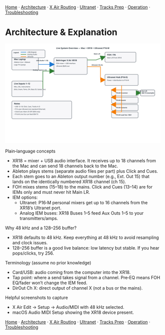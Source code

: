 [Home](../README.md) · [Architecture](architecture.md) · [X Air Routing](xair-routing.md) · [Ultranet](ultranet-routing.md) · [Tracks Prep](tracks-prep.md) · [Operation](operation.md) · [Troubleshooting](troubleshooting.md)

# Architecture & Explanation

![System Diagram — Mac ↔ XR18 USB, Ultranet P16‑M](../Assets/img/system-diagram.svg)

Plain‑language concepts
- XR18 = mixer + USB audio interface. It receives up to 18 channels from the Mac and can send 18 channels back to the Mac.
- Ableton plays stems (separate audio files per part) plus Click and Cues.
- Each stem goes to an Ableton output number (e.g., Ext. Out 15) that lands on the identically numbered XR18 channel (ch 15).
- FOH mixes stems (15–18) to the mains. Click and Cues (13–14) are for IEMs only and must never hit Main LR.
- IEM options:
  - Ultranet: P16‑M personal mixers get up to 16 channels from the XR18’s Ultranet port.
  - Analog IEM buses: XR18 Buses 1–5 feed Aux Outs 1–5 to your transmitters/amps.

Why 48 kHz and a 128–256 buffer?
- XR18 defaults to 48 kHz. Keep everything at 48 kHz to avoid resampling and clock issues.
- 128–256 buffer is a good live balance: low latency but stable. If you hear pops/clicks, try 256.

Terminology (assume no prior knowledge)
- Card/USB: audio coming from the computer into the XR18.
- Tap point: where a send takes signal from a channel. Pre‑EQ means FOH EQ/fader won’t change the IEM feed.
- DirOut Ch X: direct output of channel X (not a bus or the mains).

Helpful screenshots to capture
- X Air Edit → Setup → Audio/MIDI with 48 kHz selected.
- macOS Audio MIDI Setup showing the XR18 device present.

[Home](../README.md) · [Architecture](architecture.md) · [X Air Routing](xair-routing.md) · [Ultranet](ultranet-routing.md) · [Tracks Prep](tracks-prep.md) · [Operation](operation.md) · [Troubleshooting](troubleshooting.md)


